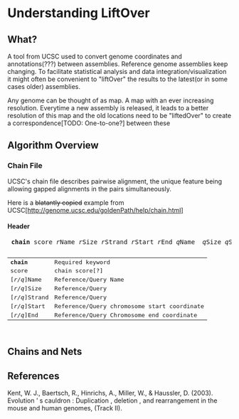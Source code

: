 Understanding LiftOver
========================

## What?

A tool from UCSC used to convert genome coordinates and annotations(???) between assemblies. Reference genome assemblies keep changing. To facilitate statistical analysis and data integration/visualization it might often be convenient to "liftOver" the results to the latest(or in some cases older) assemblies.

Any genome can be thought of as map. A map with an ever increasing resolution. Everytime a new assembly is released, it leads to a better resolution of this map and the old locations need to be "liftedOver" to create a correspondence[TODO: One-to-one?] between these


## Algorithm Overview

### Chain File

UCSC's chain file describes pairwise alignment, the unique feature being allowing gapped alignments in the pairs simultaneously.

Here is a ~~blatantly copied~~ example from UCSC[http://genome.ucsc.edu/goldenPath/help/chain.html]

#### Header
<pre>
 <b>chain</b> score <i>r</i>Name <i>r</i>Size <i>r</i>Strand <i>r</i>Start <i>r</i>End <i>q</i>Name <i> q</i>Size <i>q</i>Strand <i>q</i>Start <i>q</i>End id 
</pre>

<pre>
<table>
    <tr><td><b>chain</b></td><td>Required keyword</td></tr>
    <tr><td>score</td><td>chain score[?]</td></tr>
    <tr><td>[<i>r/q</i>]Name</td><td>Reference/Query Name</td></tr>
    <tr><td>[<i>r/q</i>]Size</td><td>Reference/Query </td></tr>
    <tr><td>[<i>r/q</i>]Strand</td><td>Reference/Query </td></tr>
    <tr><td>[<i>r/q</i>]Start</td><td>Reference/Query chromosome start coordinate </td></tr>
    <tr><td>[<i>r/q</i>]End</td><td>Reference/Query  Chromosome end coordinate</td></tr>
   </table>
</pre>


## Chains and Nets



## References
Kent, W. J., Baertsch, R., Hinrichs, A., Miller, W., & Haussler, D. (2003). Evolution ’ s cauldron : Duplication , deletion , and rearrangement in the mouse and human genomes, (Track II).